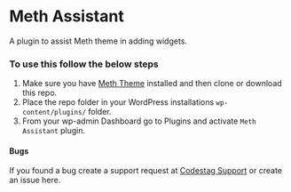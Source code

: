 # Meth Assistant
A plugin to assist Meth theme in adding widgets.

### To use this follow the below steps
 1. Make sure you have [Meth Theme](https://codestag.com/themes/meth) installed and then clone or download this repo.
 2. Place the repo folder in your WordPress installations `wp-content/plugins/` folder.
 3. From your wp-admin Dashboard go to Plugins and activate `Meth Assistant` plugin.

#### Bugs
If you found a bug create a support request at [Codestag Support](https://codestag.com/support) or create an issue here.
